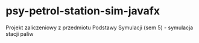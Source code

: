 # psy-petrol-station-sim-javafx
Projekt zaliczeniowy z przedmiotu Podstawy Symulacji (sem 5) - symulacja stacji paliw
